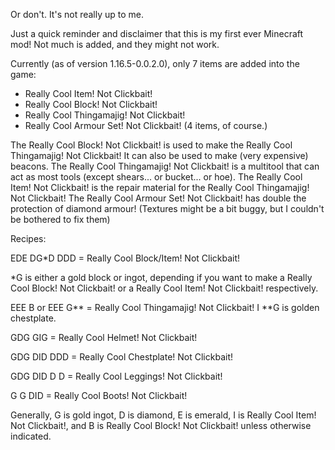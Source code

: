 Or don't. It's not really up to me.

Just a quick reminder and disclaimer that this is my first ever Minecraft mod!
Not much is added, and they might not work.

Currently (as of version 1.16.5-0.0.2.0), only 7 items are added into the game:
- Really Cool Item! Not Clickbait!
- Really Cool Block! Not Clickbait!
- Really Cool Thingamajig! Not Clickbait!
- Really Cool Armour Set! Not Clickbait! (4 items, of course.)

The Really Cool Block! Not Clickbait! is used to make the Really Cool Thingamajig! Not Clickbait!
It can also be used to make (very expensive) beacons.
The Really Cool Thingamajig! Not Clickbait! is a multitool that can act as most tools (except shears... or bucket... or hoe).
The Really Cool Item! Not Clickbait! is the repair material for the Really Cool Thingamajig! Not Clickbait!
The Really Cool Armour Set! Not Clickbait! has double the protection of diamond armour! (Textures might be a bit buggy, but I couldn't be bothered to fix them)


Recipes:

EDE DG*D DDD = Really Cool Block/Item! Not Clickbait!

*G is either a gold block or ingot, depending if you want to make a Really Cool Block! Not Clickbait! or a Really Cool Item! Not Clickbait! respectively.

EEE B or EEE G** = Really Cool Thingamajig! Not Clickbait!
	 I
**G is golden chestplate.

GDG GIG = Really Cool Helmet! Not Clickbait!

GDG DID DDD = Really Cool Chestplate! Not Clickbait!

GDG DID D D = Really Cool Leggings! Not Clickbait!

G G DID = Really Cool Boots! Not Clickbait!

Generally, G is gold ingot, D is diamond, E is emerald, I is Really Cool Item! Not Clickbait!, and B is Really Cool Block! Not Clickbait! unless otherwise indicated.
